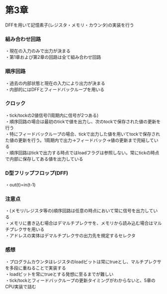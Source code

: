 # 第3章
DFFを用いて記憶素子(レジスタ・メモリ・カウンタ)の実装を行う  

### ︎組み合わせ回路
・現在の入力のみで出力が決まる  
・第1章および第2章の回路は全て組み合わせ回路
 
### 順序回路
・過去の内部状態と現在の入力により出力が決まる  
・内部的にはDFFとフィードバックループを用いる 

### クロック
・tick/tockの2値信号(1周期内に信号が2つある)  
・順序回路の場合は最初のtickで値を出力し、次のtockで保存された値の更新を行う  
・特にフィードバックループの場合、tickで出力した値を用いてtockで保存された値の更新を行う。1周期内で出力→フィードバック→値の更新まで完結している  
・順序回路はtickで出力する時点ではloadフラグは参照しない。常にtickの時点で内部に保存してある値を出力している  

### D型フリップフロップ(DFF)
・out(t)=in(t-1)

### 注意点
・(メモリ/レジスタ等の)順序回路は任意の時点において常に信号を出力している  
・メモリに書き込む場合はデマルチプレクサを、メモリから読み込む場合はマルチプレクサを用いる  
・アドレスの実体はデマルチプレクサの出力先を規定するセレクタ  

### 感想
・プログラムカウンタはレジスタのloadビットは常にtrueとし、マルチプレクサを多段に重ねることで実装する  
・loadビットを常にtrueとする発想に至るまでが難しい  
・tick/tockとフィードバックループの更新タイミングがわからないと、5章のCPU実装で詰む  